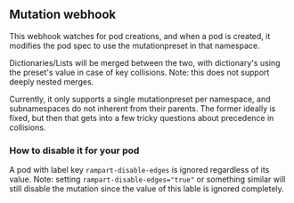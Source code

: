 ## Mutation webhook

This webhook watches for pod creations, and when a pod is created,
it modifies the pod spec to use the mutationpreset in that namespace.

Dictionaries/Lists will be merged between the two, with dictionary's
using the preset's value in case of key collisions. Note: this does not
support deeply nested merges.

Currently, it only supports a single mutationpreset per namespace,
and subnamespaces do not inherent from their parents. The former ideally
is fixed, but then that gets into a few tricky questions about precedence
in collisions.

### How to disable it for your pod
A pod with label key `rampart-disable-edges` is ignored regardless of its value.
Note: setting `rampart-disable-edges="true"` or something similar will still
disable the mutation since the value of this lable is ignored completely.

